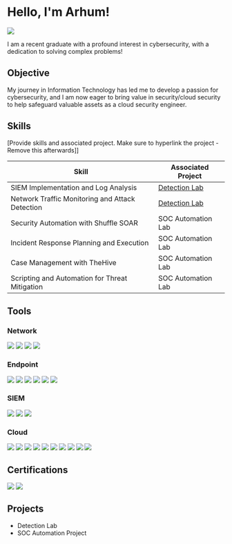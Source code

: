 # Hello, I'm Arhum!
<a href="https://www.linkedin.com/in/arhum-zahid"><img src="https://img.shields.io/badge/-LinkedIn-0072b1?&style=for-the-badge&logo=linkedin&logoColor=white" /></a>



I am a recent graduate with a profound interest in cybersecurity, with a dedication to solving complex problems!

## Objective


My journey in Information Technology has led me to develop a passion for cybersecurity, and I am now eager to bring value in security/cloud security to help safeguard valuable assets as a cloud security engineer.

## Skills
[Provide skills and associated project. Make sure to hyperlink the project - Remove this afterwards]]

| Skill                                         | Associated Project         |
|-----------------------------------------------|----------------------------|
| SIEM Implementation and Log Analysis          | <a href="https://google.com">Detection Lab</a>|
| Network Traffic Monitoring and Attack Detection | <a href="https://google.com">Detection Lab</a>|
| Security Automation with Shuffle SOAR         | SOC Automation Lab|
| Incident Response Planning and Execution      | SOC Automation Lab|
| Case Management with TheHive                  | SOC Automation Lab|
| Scripting and Automation for Threat Mitigation | SOC Automation Lab|

## Tools

### Network
<div>
    <img src="https://img.shields.io/badge/-Wireshark-1679A7?&style=for-the-badge&logo=Wireshark&logoColor=white" />
    <img src="https://img.shields.io/badge/-Zeek-777BB4?&style=for-the-badge&logo=Zeek&logoColor=white" />
 <img src="https://img.shields.io/badge/-Nmap-90EE90?&style=for-the-badge&logo=Nmap&logoColor=white" />
 <img src="https://img.shields.io/badge/-Metasploit-FFFFE0?&style=for-the-badge&logo=Metasploit&logoColor=black" />


</div>

### Endpoint
<div>
    <img src="https://img.shields.io/badge/-Nessus-F5FFFA?&style=for-the-badge&logo=Tenable&logoColor=black" />
<img src="https://img.shields.io/badge/-Tenable.io-FFC0CB?&style=for-the-badge&logo=Tenable&logoColor=white" />
<img src="https://img.shields.io/badge/-Qualys%20WAS-F08080?&style=for-the-badge&logo=Qualys&logoColor=white" />
<img src="https://img.shields.io/badge/-Uber%20Agent-F5DEB3?&style=for-the-badge" />
<img src="https://img.shields.io/badge/-Tenable.sc-90EE90?&style=for-the-badge&logo=Tenable&logoColor=black" />  
  <img src="https://img.shields.io/badge/-MECM-F5FFFA?&style=for-the-badge&logo=Microsoft&logoColor=black" />
</div>

### SIEM
<div>
    <img src="https://img.shields.io/badge/-Microsoft_Sentinel-0078D4?&style=for-the-badge&logo=Microsoft&logoColor=white" />
    <img src="https://img.shields.io/badge/-Splunk-000000?&style=for-the-badge&logo=Splunk&logoColor=white" />
    <img src="https://img.shields.io/badge/-Elastic-005571?&style=for-the-badge&logo=Elastic&logoColor=white" />
</div>

### Cloud
<div>
 <img src="https://img.shields.io/badge/-AWS%20EC2-FFC0CB?&style=for-the-badge&logo=Amazon%20AWS&logoColor=white" />
<img src="https://img.shields.io/badge/-AWS%20Lambda-F0FFF0?&style=for-the-badge&logo=Amazon%20AWS&logoColor=black" />
<img src="https://img.shields.io/badge/-AWS%20S3-90EE90?&style=for-the-badge&logo=Amazon%20AWS&logoColor=black" />
<img src="https://img.shields.io/badge/-AWS%20RDS-F5FFFA?&style=for-the-badge&logo=Amazon%20AWS&logoColor=black" />
<img src="https://img.shields.io/badge/-AWS%20CloudWatch-F08080?&style=for-the-badge&logo=Amazon%20AWS&logoColor=white" />
<img src="https://img.shields.io/badge/-Azure%20VMs-89CFF0?&style=for-the-badge&logo=Microsoft%20Azure&logoColor=white" />
<img src="https://img.shields.io/badge/-Azure%20Functions-FFFFE0?&style=for-the-badge&logo=Microsoft%20Azure&logoColor=black" />
<img src="https://img.shields.io/badge/-Azure%20SQL%20Database-F5DEB3?&style=for-the-badge&logo=Microsoft%20Azure&logoColor=black" />
<img src="https://img.shields.io/badge/-Azure%20Blob%20Storage-E6E6FA?&style=for-the-badge&logo=Microsoft%20Azure&logoColor=black" />
<img src="https://img.shields.io/badge/-Azure%20Active%20Directory-F5FFFA?&style=for-the-badge&logo=Microsoft%20Azure&logoColor=black" />

<div>

## Certifications
<div>
<img src="https://img.shields.io/badge/-Security%2B-FF0000?&style=for-the-badge&logo=CompTIA&logoColor=white" />
<img src="https://img.shields.io/badge/-AWS%20Cloud%20Practitioner-F0FFF0?&style=for-the-badge&logo=Amazon%20AWS&logoColor=white" />

</div>

## Projects
- Detection Lab
- SOC Automation Project
